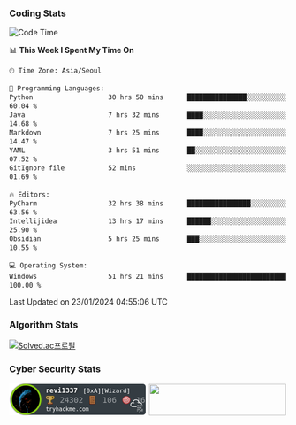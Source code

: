 ### Coding Stats

<!--START_SECTION:waka-->
![Code Time](http://img.shields.io/badge/Code%20Time-55%20hrs%2011%20mins-blue)

📊 **This Week I Spent My Time On** 

```text
🕑︎ Time Zone: Asia/Seoul

💬 Programming Languages: 
Python                   30 hrs 50 mins      ███████████████░░░░░░░░░░   60.04 % 
Java                     7 hrs 32 mins       ████░░░░░░░░░░░░░░░░░░░░░   14.68 % 
Markdown                 7 hrs 25 mins       ████░░░░░░░░░░░░░░░░░░░░░   14.47 % 
YAML                     3 hrs 51 mins       ██░░░░░░░░░░░░░░░░░░░░░░░   07.52 % 
GitIgnore file           52 mins             ░░░░░░░░░░░░░░░░░░░░░░░░░   01.69 % 

🔥 Editors: 
PyCharm                  32 hrs 38 mins      ████████████████░░░░░░░░░   63.56 % 
Intellijidea             13 hrs 17 mins      ██████░░░░░░░░░░░░░░░░░░░   25.90 % 
Obsidian                 5 hrs 25 mins       ███░░░░░░░░░░░░░░░░░░░░░░   10.55 % 

💻 Operating System: 
Windows                  51 hrs 21 mins      █████████████████████████   100.00 % 
```


 Last Updated on 23/01/2024 04:55:06 UTC
<!--END_SECTION:waka-->

### Algorithm Stats

[![Solved.ac프로필](http://mazassumnida.wtf/api/v2/generate_badge?boj=revi1337)](https://solved.ac/revi1337)

### Cyber Security Stats

[![revi1337's tryhackme stats](https://raw.githubusercontent.com/Revi1337/Revi1337/main/assets/thm_propic.png)][tryhackme]
[<img src="https://www.hackthebox.com/badge/image/1002993" width="248.01" height="57">][hackthebox]


[website]: https://revi1337.com
[tryhackme]: https://tryhackme.com/p/revi1337
[hackthebox]: https://app.hackthebox.com/profile/1002993
